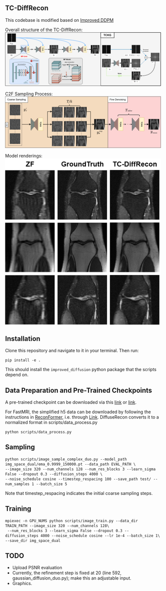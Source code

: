 ## TC-DiffRecon

This codebase is modified based on [Improved DDPM](https://github.com/openai/improved-diffusion)

Overall structure of the TC-DiffRecon:
![image](img/model.png)

C2F Sampling Process:
![image](img/structure.png)

Model renderings:
![image](img/renderings.png)

## Installation

Clone this repository and navigate to it in your terminal. Then run:

```
pip install -e .
```

This should install the `improved_diffusion` python package that the scripts depend on.

## Data Preparation and Pre-Trained Checkpoints

A pre-trained checkpoint can be downloaded via this [link](https://livejohnshopkins-my.sharepoint.com/:u:/g/personal/cpeng26_jh_edu/ESGvudC6-ZlApb5xmkmDVzoBVk3Fn1QHXMFxBEvkayulgQ?e=5Xcjfv) or [link](https://drive.google.com/file/d/1rii1GJXW6pZNu3vajDcJe9huFrsX9zBS/view?usp=sharing).


For FastMRI, the simplified h5 data can be downloaded by following the instructions in [ReconFormer](https://github.com/guopengf/ReconFormer), i.e. through [Link](https://livejohnshopkins-my.sharepoint.com/:f:/g/personal/pguo4_jh_edu/EtXsMeyrJB1Pn-JOjM_UqhUBdY1KPrvs-PwF2fW7gERKIA?e=uuBINy). DiffuseRecon converts it to a normalized format in scripts/data_process.py

```
python scripts/data_process.py
```



## Sampling

```
python scripts/image_sample_complex_duo.py --model_path img_space_dual/ema_0.9999_150000.pt --data_path EVAL_PATH \
--image_size 320 --num_channels 128 --num_res_blocks 3 --learn_sigma False --dropout 0.3 --diffusion_steps 4000 \
--noise_schedule cosine --timestep_respacing 100 --save_path test/ --num_samples 1 --batch_size 5
```
Note that timestep_respacing indicates the initial coarse sampling steps. 
## Training

```
mpiexec -n GPU_NUMS python scripts/image_train.py --data_dir TRAIN_PATH --image_size 320 --num_channels 128\
 --num_res_blocks 3 --learn_sigma False --dropout 0.3 --diffusion_steps 4000 --noise_schedule cosine --lr 1e-4 --batch_size 1\
--save_dir img_space_dual
```
## TODO
- Upload PSNR evaluation
- Currently, the refinement step is fixed at 20 (line 592, gaussian_diffusion_duo.py); make this an adjustable input.
- Graphics.
